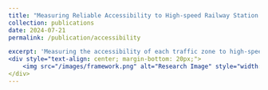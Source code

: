 ```yaml
---
title: "Measuring Reliable Accessibility to High-speed Railway Station by Integrating the Utility-Based Model and Multimodal Space-Time Prism Under Travel Time Uncertainty"
collection: publications
date: 2024-07-21
permalink: /publication/accessibility

excerpt: 'Measuring the accessibility of each traffic zone to high-speed railway stations can evaluate the ease of the transportation hub in the transportation system. The utility-based model, which captures individual travel behavior and subjective perception, is often used to quantify the travel impedance on accessibility for a given origin–destination pair. However, existing studies neglect the impacts of travel time uncertainty on utility and possible choice set when measuring accessibility, especially in high-timeliness travel (e.g., railway stations or airports). This study proposes a novel integration of the utility-based model and multimodal space–time prism under travel time uncertainty to measure reliable accessibility to high-speed railway stations. First, the reliable multimodal space–time prism is developed to generate a reliable travel mode choice set constrained by travel time budgets. Then, the reliable choice set is integrated into the utility-based model with the utility function derived from a proposed mean–standard deviation logit-based mode choice model. Finally, this study contributes to measuring reliable accessibility within areas from Beijing’s 5th Ring Road to the Beijing South Railway Station. Based on the results, policymakers can effectively evaluate the distribution of transportation resources and urban planning.'
<div style="text-align: center; margin-bottom: 20px;">
    <img src="/images/framework.png" alt="Research Image" style="width: 80%; max-width: 600px; border: none;">
</div>
---
```


